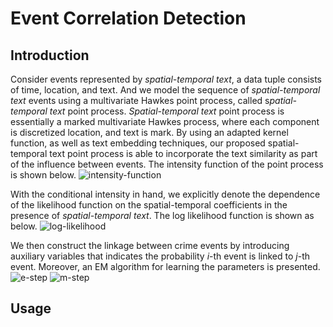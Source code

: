 Event Correlation Detection
===

Introduction
---
Consider events represented by *spatial-temporal text*, a data tuple consists of time, location, and text. And we model the sequence of *spatial-temporal text* events using a multivariate Hawkes point process, called s*patial-temporal text* point process. *Spatial-temporal text* point process is essentially a marked multivariate Hawkes process, where each component is discretized location, and text is mark. By using an adapted kernel function, as well as text embedding techniques, our proposed spatial-temporal text point process is able to incorporate the text similarity as part of the influence between events. The intensity function of the point process is shown below.
![intensity-function](https://github.com/meowoodie/Event-Correlation-Detection/blob/master/imgs/intensity-function.png)

With the conditional intensity in hand, we explicitly denote the dependence of the likelihood function on the spatial-temporal coefficients in the presence of *spatial-temporal text*. The log likelihood function is shown as below.
![log-likelihood](https://github.com/meowoodie/Event-Correlation-Detection/blob/master/imgs/log-likelihood.png)

We then construct the linkage between crime events by introducing auxiliary variables that indicates the probability *i*-th event is linked to *j*-th event. Moreover, an EM algorithm for learning the parameters is presented. 
![e-step](https://github.com/meowoodie/Event-Correlation-Detection/blob/master/imgs/e-step.png)
![m-step](https://github.com/meowoodie/Event-Correlation-Detection/blob/master/imgs/m-step.png)

Usage
---



